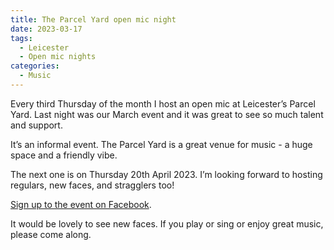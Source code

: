 ```yaml
---
title: The Parcel Yard open mic night
date: 2023-03-17
tags:
  - Leicester
  - Open mic nights
categories:
  - Music
---
```

Every third Thursday of the month I host an open mic at Leicester’s Parcel Yard. Last night was our March event and it was great to see so much talent and support.

It’s an informal event. The Parcel Yard is a great venue for music - a huge space and a friendly vibe.

The next one is on Thursday 20th April 2023. I’m looking forward to hosting regulars, new faces, and stragglers too!

[Sign up to the event on Facebook](https://www.facebook.com/events/1555109288319005/).

It would be lovely to see new faces. If you play or sing or enjoy great music, please come along.
